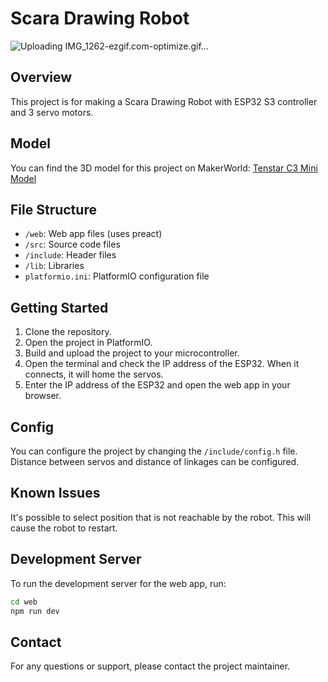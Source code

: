 # Scara Drawing Robot

![Uploading IMG_1262-ezgif.com-optimize.gif…]()

## Overview

This project is for making a Scara Drawing Robot with ESP32 S3 controller and 3 servo motors.

## Model

You can find the 3D model for this project on MakerWorld:
[Tenstar C3 Mini Model](https://makerworld.com/en/models/978425)

## File Structure

- `/web`: Web app files (uses preact)
- `/src`: Source code files
- `/include`: Header files
- `/lib`: Libraries
- `platformio.ini`: PlatformIO configuration file

## Getting Started

1. Clone the repository.
2. Open the project in PlatformIO.
3. Build and upload the project to your microcontroller.
4. Open the terminal and check the IP address of the ESP32. When it connects, it will home the servos.
5. Enter the IP address of the ESP32 and open the web app in your browser.

## Config

You can configure the project by changing the `/include/config.h` file.
Distance between servos and distance of linkages can be configured.

## Known Issues

It's possible to select position that is not reachable by the robot. This will cause the robot to restart.

## Development Server

To run the development server for the web app, run:

```sh
cd web
npm run dev
```

## Contact

For any questions or support, please contact the project maintainer.
